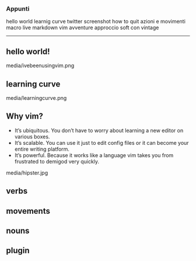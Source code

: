 ### Appunti

hello world
learnig curve
twitter screenshot how to quit
azioni e movimenti 
macro
live markdown
vim avventure
approccio soft con vintage 

-------------------------------------------------------------------------------

## hello world!

media/ivebeenusingvim.png

## learning curve

media/learningcurve.png

## Why vim?

 - It’s ubiquitous. You don’t have to worry about learning a new editor on various boxes.
 - It’s scalable. You can use it just to edit config files or it can become your entire writing platform.
 - It’s powerful. Because it works like a language vim takes you from frustrated to demigod very quickly.

media/hipster.jpg


## verbs


## movements


## nouns


## plugin
